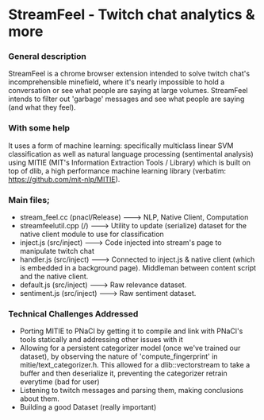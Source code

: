 # StreamFeel - Twitch chat analytics &amp; more

### General description

StreamFeel is a chrome browser extension intended to solve twitch chat's incomprehensible minefield, where it's nearly impossible to hold a conversation or see what people are saying at large volumes. StreamFeel intends to filter out 'garbage' messages and see what people are saying (and what they feel).

### With some help

It uses a form of machine learning: specifically multiclass linear SVM classification as well as natural language processing (sentimental analysis) using MITIE (MIT's Information Extraction Tools / Library) which is built on top of dlib, a high performance machine learning library (verbatim: https://github.com/mit-nlp/MITIE). 

### Main files;
* stream_feel.cc (pnacl/Release)
---> NLP, Native Client, Computation
* streamfeelutil.cpp (/) 
---> Utility to update (serialize) dataset for
the native client module to use for classification
* inject.js (src/inject)
---> Code injected into stream's page to manipulate twitch chat
* handler.js (src/inject)
---> Connected to inject.js & native client (which is embedded in a background page). Middleman between content script and the native client.
* default.js (src/inject) 
---> Raw relevance dataset.
* sentiment.js (src/inject)
---> Raw sentiment dataset.

### Technical Challenges Addressed
* Porting MITIE to PNaCl by getting it to compile and link with PNaCl's tools statically and addressing other issues with it
* Allowing for a persistent categorizer model (once we've trained our dataset), by observing the nature of 'compute_fingerprint' in mitie/text_categorizer.h. This allowed for a dlib::vectorstream to take a buffer and then deserialize it, preventing the categorizer retrain everytime (bad for user)
* Listening to twitch messages and parsing them, making conclusions about them.
* Building a good Dataset (really important)




